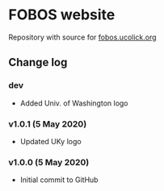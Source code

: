 # FOBOS website

Repository with source for [fobos.ucolick.org](https://fobos.ucolick.org/)

## Change log

### dev

 - Added Univ. of Washington logo

### v1.0.1 (5 May 2020)

 - Updated UKy logo

### v1.0.0 (5 May 2020)

 - Initial commit to GitHub

